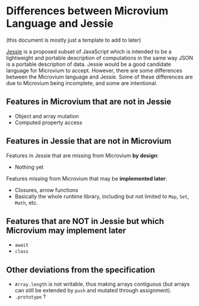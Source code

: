 # Differences between Microvium Language and Jessie

(this document is mostly just a template to add to later)

[Jessie](https://github.com/Agoric/Jessie) is a proposed subset of JavaScript which is intended to be a lightweight and portable description of computations in the same way JSON is a portable description of data. Jessie would be a good candidate language for Microvium to accept. However, there are some differences between the Microvium language and Jessie. Some of these differences are due to Microvium being incomplete, and some are intentional.

## Features in Microvium that are not in Jessie

  - Object and array mutation
  - Computed property access

## Features in Jessie that are not in Microvium

Features in Jessie that are missing from Microvium **by design**:

  - Nothing yet

Features missing from Microvium that may be **implemented later**:

  - Closures, arrow functions
  - Basically the whole runtime library, including but not limited to `Map`, `Set`, `Math`, etc.

## Features that are NOT in Jessie but which Microvium may implement later

  - `await`
  - `class`

## Other deviations from the specification

  - `Array.length` is not writable, thus making arrays contiguous (but arrays can still be extended by `push` and mutated through assignment).
  - `.prototype` ?